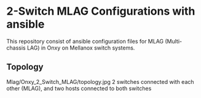 # 2-Switch MLAG Configurations with ansible

This repository consist of ansible configuration files for MLAG (Multi-chassis LAG) in Onxy on Mellanox switch systems.

Topology
--------
![]()Mlag/Onxy_2_Switch_MLAG/topology.jpg
2 switches connected  with each other (MLAG), and two hosts connected to both switches


